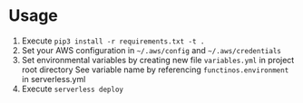 # Usage
1. Execute `pip3 install -r requirements.txt -t .`
2. Set your AWS configuration in `~/.aws/config` and `~/.aws/credentials`
3. Set environmental variables by creating new file `variables.yml` in project root directory
   See variable name by referencing `functinos.environment` in serverless.yml
4. Execute `serverless deploy`
